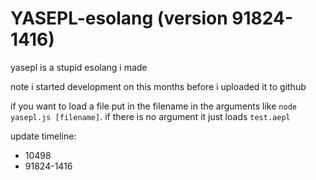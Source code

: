# YASEPL-esolang (version 91824-1416)
yasepl is a stupid esolang i made

note i started development on this months before i uploaded it to github


if you want to load a file put in the filename in the arguments like `node yasepl.js [filename]`. if there is no argument it just loads `test.aepl`

update timeline:

- 10498
- 91824-1416
